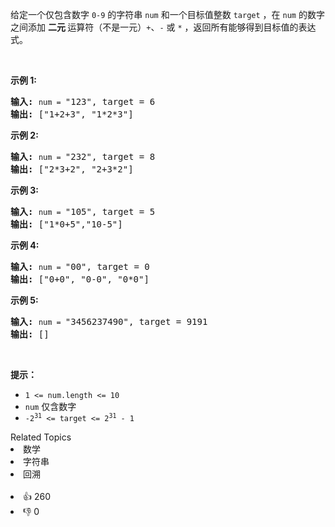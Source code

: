 <p>给定一个仅包含数字&nbsp;<code>0-9</code>&nbsp;的字符串 <code>num</code> 和一个目标值整数 <code>target</code> ，在 <code>num</code> 的数字之间添加 <strong>二元 </strong>运算符（不是一元）<code>+</code>、<code>-</code>&nbsp;或&nbsp;<code>*</code>&nbsp;，返回所有能够得到目标值的表达式。</p>

<p>&nbsp;</p>

<p><strong>示例 1:</strong></p>

<pre>
<strong>输入:</strong> <code>num = </code>"123", target = 6
<strong>输出: </strong>["1+2+3", "1*2*3"] 
</pre>

<p><strong>示例&nbsp;2:</strong></p>

<pre>
<strong>输入:</strong> <code>num = </code>"232", target = 8
<strong>输出: </strong>["2*3+2", "2+3*2"]</pre>

<p><strong>示例 3:</strong></p>

<pre>
<strong>输入:</strong> <code>num = </code>"105", target = 5
<strong>输出: </strong>["1*0+5","10-5"]</pre>

<p><strong>示例&nbsp;4:</strong></p>

<pre>
<strong>输入:</strong> <code>num = </code>"00", target = 0
<strong>输出: </strong>["0+0", "0-0", "0*0"]
</pre>

<p><strong>示例 5:</strong></p>

<pre>
<strong>输入:</strong> <code>num = </code>"3456237490", target = 9191
<strong>输出: </strong>[]</pre>

<p>&nbsp;</p>

<p><strong>提示：</strong></p>

<ul>
	<li><code>1 &lt;= num.length &lt;= 10</code></li>
	<li><code>num</code> 仅含数字</li>
	<li><code>-2<sup>31</sup> &lt;= target &lt;= 2<sup>31</sup> - 1</code></li>
</ul>
<div><div>Related Topics</div><div><li>数学</li><li>字符串</li><li>回溯</li></div></div><br><div><li>👍 260</li><li>👎 0</li></div>